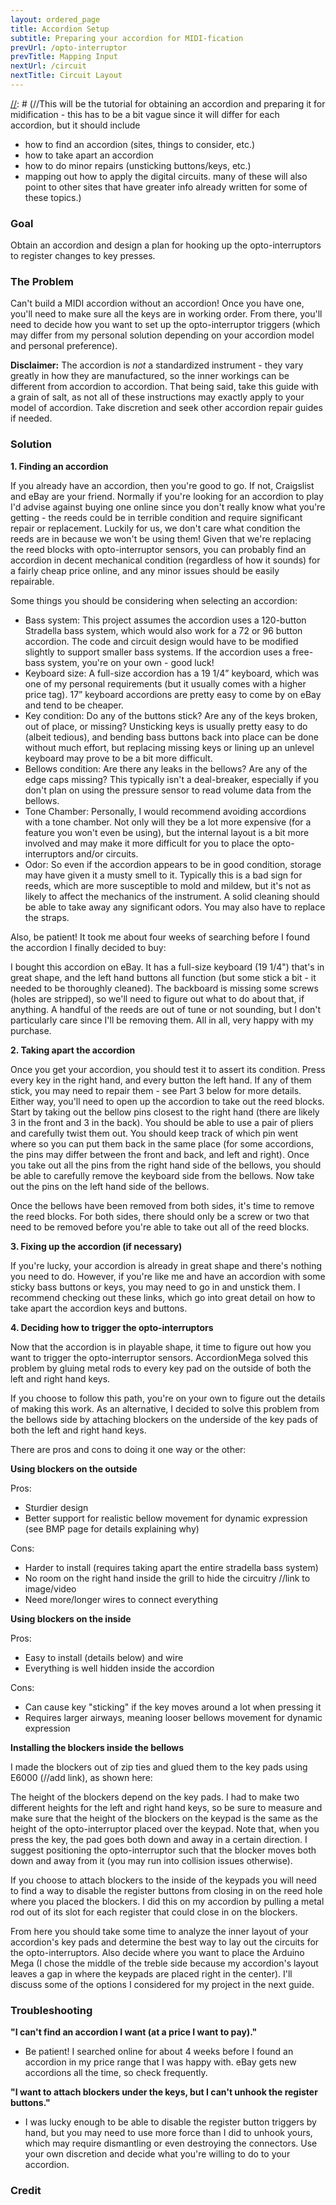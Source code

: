 ```yaml
---
layout: ordered_page
title: Accordion Setup
subtitle: Preparing your accordion for MIDI-fication
prevUrl: /opto-interruptor
prevTitle: Mapping Input
nextUrl: /circuit
nextTitle: Circuit Layout
---
```


[//]: # (//This will be the tutorial for obtaining an accordion and preparing it for midification - this has to be a bit vague since it will differ for each accordion, but it should include
- how to find an accordion (sites, things to consider, etc.)
- how to take apart an accordion
- how to do minor repairs (unsticking buttons/keys, etc.)
- mapping out how to apply the digital circuits.
many of these will also point to other sites that have greater info already written for some of these topics.)

### Goal

Obtain an accordion and design a plan for hooking up the opto-interruptors to register changes to key presses.

### The Problem 

Can't build a MIDI accordion without an accordion!  Once you have one, you'll need to make sure all the keys are in working order.  From there, you'll need to decide how you want to set up the opto-interruptor triggers (which may differ from my personal solution depending on your accordion model and personal preference).

**Disclaimer:** The accordion is *not* a standardized instrument - they vary greatly in how they are manufactured, so the inner workings can be different from accordion to accordion.  That being said, take this guide with a grain of salt, as not all of these instructions may exactly apply to your model of accordion.  Take discretion and seek other accordion repair guides if needed.

### Solution

**1. Finding an accordion**

If you already have an accordion, then you're good to go.  If not, Craigslist and eBay are your friend.  Normally if you're looking for an accordion to play I'd advise against buying one online since you don't really know what you're getting - the reeds could be in terrible condition and require significant repair or replacement.  Luckily for us, we don't care what condition the reeds are in because we won't be using them!  Given that we're replacing the reed blocks with opto-interruptor sensors, you can probably find an accordion in decent mechanical condition (regardless of how it sounds) for a fairly cheap price online, and any minor issues should be easily repairable.  

Some things you should be considering when selecting an accordion:

- Bass system: This project assumes the accordion uses a 120-button Stradella bass system, which would also work for a 72 or 96 button accordion.  The code and circuit design would have to be modified slightly to support smaller bass systems.  If the accordion uses a free-bass system, you're on your own - good luck!
- Keyboard size: A full-size accordion has a 19 1/4” keyboard, which was one of my personal requirements (but it usually comes with a higher price tag).  17” keyboard accordions are pretty easy to come by on eBay and tend to be cheaper.
- Key condition: Do any of the buttons stick?  Are any of the keys broken, out of place, or missing?  Unsticking keys is usually pretty easy to do (albeit tedious), and bending bass buttons back into place can be done without much effort, but replacing missing keys or lining up an unlevel keyboard may prove to be a bit more difficult.
- Bellows condition: Are there any leaks in the bellows?  Are any of the edge caps <get proper name> missing?  This typically isn't a deal-breaker, especially if you don't plan on using the pressure sensor to read volume data from the bellows.
- Tone Chamber: Personally, I would recommend avoiding accordions with a tone chamber.  Not only will they be a lot more expensive (for a feature you won't even be using), but the internal layout is a bit more involved and may make it more difficult for you to place the opto-interruptors and/or circuits.
- Odor: So even if the accordion appears to be in good condition, storage may have given it a musty smell to it.  Typically this is a bad sign for reeds, which are more susceptible to mold and mildew, but it's not as likely to affect the mechanics of the instrument.  A solid cleaning should be able to take away any significant odors.  You may also have to replace the straps.

Also, be patient!  It took me about four weeks of searching before I found the accordion I finally decided to buy:

[//]: # (TODO - include pictures - fix below description) 

I bought this accordion on eBay.  It has a full-size keyboard (19 1/4") that's in great shape, and the left hand buttons all function (but some stick a bit - it needed to be thoroughly cleaned).  The backboard is missing some screws (holes are stripped), so we'll need to figure out what to do about that, if anything.  A handful of the reeds are out of tune or not sounding, but I don't particularly care since I'll be removing them.  All in all, very happy with my purchase.

**2. Taking apart the accordion**

Once you get your accordion, you should test it to assert its condition.  Press every key in the right hand, and every button the left hand.  If any of them stick, you may need to repair them - see Part 3 below for more details.  Either way, you'll need to open up the accordion to take out the reed blocks.  Start by taking out the bellow pins closest to the right hand (there are likely 3 in the front and 3 in the back).  You should be able to use a pair of pliers and carefully twist them out.  You should keep track of which pin went where so you can put them back in the same place (for some accordions, the pins may differ between the front and back, and left and right).  Once you take out all the pins from the right hand side of the bellows, you should be able to carefully remove the keyboard side from the bellows.  Now take out the pins on the left hand side of the bellows.

Once the bellows have been removed from both sides, it's time to remove the reed blocks.  For both sides, there should only be a screw or two that need to be removed before you're able to take out all of the reed blocks. 

[//]: # (TODO - insert images of reed blocks in the accordion and removing them)

**3. Fixing up the accordion (if necessary)**

If you're lucky, your accordion is already in great shape and there's nothing you need to do.  However, if you're like me and have an accordion with some sticky bass buttons or keys, you may need to go in and unstick them.  I recommend checking out these links, which go into great detail on how to take apart the accordion keys and buttons. 

[//]: # (TODO - /*insert accordion repair links here*/)

**4. Deciding how to trigger the opto-interruptors**

Now that the accordion is in playable shape, it time to figure out how you want to trigger the opto-interruptor sensors.  AccordionMega solved this problem by gluing metal rods to every key pad on the outside of both the left and right hand keys. 

[//]: # (TODO - /*link to his images online*/ )

If you choose to follow this path, you're on your own to figure out the details of making this work.  As an alternative, I decided to solve this problem from the bellows side by attaching blockers on the underside of the key pads of both the left and right hand keys. 

[//]: # (TODO - /*insert image of inserted blockers*/ )

There are pros and cons to doing it one way or the other:

**Using blockers on the outside**

Pros:
- Sturdier design
- Better support for realistic bellow movement for dynamic expression (see BMP page for details explaining why)

Cons:
- Harder to install (requires taking apart the entire stradella bass system)
- No room on the right hand inside the grill to hide the circuitry //link to image/video
- Need more/longer wires to connect everything

**Using blockers on the inside**

Pros:
- Easy to install (details below) and wire
- Everything is well hidden inside the accordion

Cons:
- Can cause key "sticking" if the key moves around a lot when pressing it
- Requires larger airways, meaning looser bellows movement for dynamic expression

**Installing the blockers inside the bellows**

I made the blockers out of zip ties and glued them to the key pads using E6000 (//add link), as shown here: 

[//]: # (TODO - insert images of making zip tie blockers here)

The height of the blockers depend on the key pads.  I had to make two different heights for the left and right hand keys, so be sure to measure and make sure that the height of the blockers on the keypad is the same as the height of the opto-interruptor placed over the keypad.  Note that, when you press the key, the pad goes both down and away in a certain direction.  I suggest positioning the opto-interruptor such that the blocker moves both down and away from it (you may run into collision issues otherwise).

[//]: # (TODO - add a section about the glue and re-positioning the blockers if needed. also discuss some potential pitfalls of doing it this way.)

If you choose to attach blockers to the inside of the keypads you will need to find a way to disable the register buttons from closing in on the reed hole where you placed the blockers.  I did this on my accordion by pulling a metal rod out of its slot for each register that could close in on the blockers. 

[//]: # (TODO - insert images of removed register levers)

From here you should take some time to analyze the inner layout of your accordion's key pads and determine the best way to lay out the circuits for the opto-interruptors.  Also decide where you want to place the Arduino Mega (I chose the middle of the treble side because my accordion's layout leaves a gap in where the keypads are placed right in the center).  I'll discuss some of the options I considered for my project in the next guide.

### Troubleshooting

**"I can't find an accordion I want (at a price I want to pay)."**

- Be patient!  I searched online for about 4 weeks before I found an accordion in my price range that I was happy with.  eBay gets new accordions all the time, so check frequently. 

**"I want to attach blockers under the keys, but I can't unhook the register buttons."**

- I was lucky enough to be able to disable the register button triggers by hand, but you may need to use more force than I did to unhook yours, which may require dismantling or even destroying the connectors.  Use your own discretion and decide what you're willing to do to your accordion.

### Credit

[//]: # (TODO - links to accordion repair links, eBay searches?, other helpful things?)

